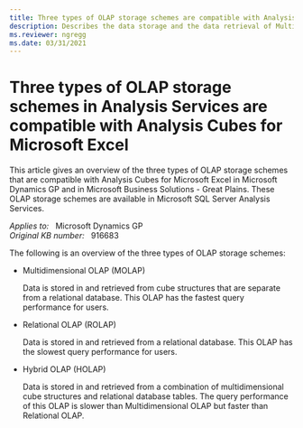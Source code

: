```yaml
---
title: Three types of OLAP storage schemes are compatible with Analysis Cubes for Microsoft Excel
description: Describes the data storage and the data retrieval of Multidimensional OLAP (MOLAP), Relational OLAP (ROLAP), and Hybrid OLAP (HOLAP). Compares the speed of the query performances.
ms.reviewer: ngregg
ms.date: 03/31/2021
---
```

# Three types of OLAP storage schemes in Analysis Services are compatible with Analysis Cubes for Microsoft Excel

This article gives an overview of the three types of OLAP storage schemes that are compatible with Analysis Cubes for Microsoft Excel in Microsoft Dynamics GP and in Microsoft Business Solutions - Great Plains. These OLAP storage schemes are available in Microsoft SQL Server Analysis Services.

_Applies to:_ &nbsp; Microsoft Dynamics GP  
_Original KB number:_ &nbsp; 916683

The following is an overview of the three types of OLAP storage schemes:

- Multidimensional OLAP (MOLAP)

  Data is stored in and retrieved from cube structures that are separate from a relational database. This OLAP has the fastest query performance for users.
- Relational OLAP (ROLAP)

  Data is stored in and retrieved from a relational database. This OLAP has the slowest query performance for users.

- Hybrid OLAP (HOLAP)

  Data is stored in and retrieved from a combination of multidimensional cube structures and relational database tables. The query performance of this OLAP is slower than Multidimensional OLAP but faster than Relational OLAP.
